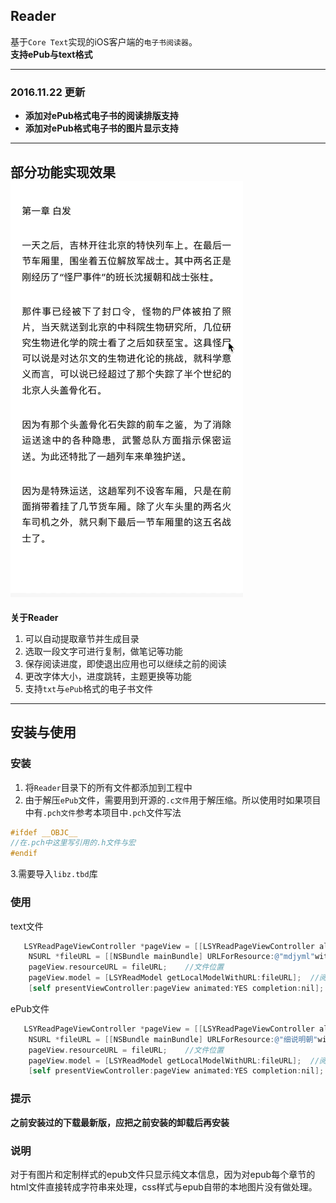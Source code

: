## Reader

基于`Core Text`实现的iOS客户端的`电子书阅读器`。</br>
**支持ePub与text格式**

---

### 2016.11.22 更新
- **添加对ePub格式电子书的阅读排版支持**
- **添加对ePub格式电子书的图片显示支持**

---
**部分功能实现效果**</br>
![](https://github.com/GGGHub/Reader/blob/master/LSYReader/demo.gif "部分功能")<br>
---

**关于Reader**</br>

1. 可以自动提取章节并生成目录
2. 选取一段文字可进行复制，做笔记等功能
3. 保存阅读进度，即使退出应用也可以继续之前的阅读
4. 更改字体大小，进度跳转，主题更换等功能
5. 支持`txt`与`ePub`格式的电子书文件

---
## 安装与使用
### 安装
1. 将`Reader`目录下的所有文件都添加到工程中</br>
2. 由于解压`ePub`文件，需要用到开源的`.c文件`用于解压缩。所以使用时如果项目中有`.pch文件`参考本项目中`.pch`文件写法</br>
```c
#ifdef __OBJC__
//在.pch中这里写引用的.h文件与宏
#endif
```
3.需要导入`libz.tbd`库

### 使用
text文件</br>
```objective-c
   LSYReadPageViewController *pageView = [[LSYReadPageViewController alloc] init];
    NSURL *fileURL = [[NSBundle mainBundle] URLForResource:@"mdjyml"withExtension:@"txt"];
    pageView.resourceURL = fileURL;    //文件位置
    pageView.model = [LSYReadModel getLocalModelWithURL:fileURL];  //阅读模型
    [self presentViewController:pageView animated:YES completion:nil];
```
ePub文件</br>
```objective-c
   LSYReadPageViewController *pageView = [[LSYReadPageViewController alloc] init];
    NSURL *fileURL = [[NSBundle mainBundle] URLForResource:@"细说明朝"withExtension:@"epub"];
    pageView.resourceURL = fileURL;    //文件位置
    pageView.model = [LSYReadModel getLocalModelWithURL:fileURL];  //阅读模型
    [self presentViewController:pageView animated:YES completion:nil];
```

### 提示
**之前安装过的下载最新版，应把之前安装的卸载后再安装**

### 说明
对于有图片和定制样式的epub文件只显示纯文本信息，因为对epub每个章节的html文件直接转成字符串来处理，css样式与epub自带的本地图片没有做处理。
